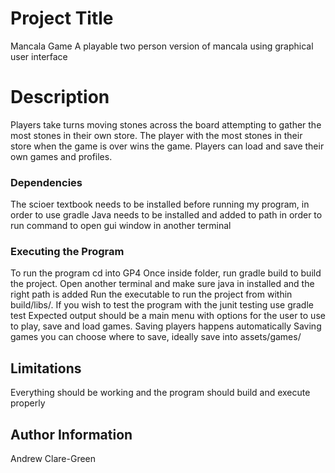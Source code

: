 # Project Title

Mancala Game
A playable two person version of mancala using graphical user interface

# Description

Players take turns moving stones across the board attempting to gather the most stones in their own store. The player with the most stones in their store when the game is over wins the game. Players can load and save their own games and profiles.
### Dependencies

The scioer textbook needs to be installed before running my program, in order to use gradle
Java needs to be installed and added to path in order to run command to open gui window in another terminal

### Executing the Program

To run the program cd into GP4
Once inside folder, run gradle build to build the project.
Open another terminal and make sure java in installed and the right path is added
Run the executable to run the project from within build/libs/.
If you wish to test the program with the junit testing use gradle test
Expected output should be a main menu with options for the user to use to play, save and load games.
Saving players happens automatically
Saving games you can choose where to save, ideally save into assets/games/

## Limitations

Everything should be working and the program should build and execute properly

## Author Information

Andrew Clare-Green

